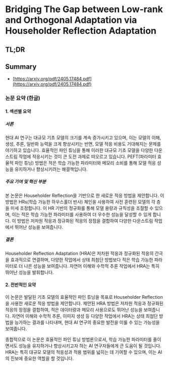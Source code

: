 # Bridging The Gap between Low-rank and Orthogonal Adaptation via Householder Reflection Adaptation
## TL;DR
## Summary
- [https://arxiv.org/pdf/2405.17484.pdf](https://arxiv.org/pdf/2405.17484.pdf)

### 논문 요약 (한글)

#### 1. 섹션별 요약

##### 서론
현대 AI 연구는 대규모 기초 모델의 크기를 계속 증가시키고 있으며, 이는 모델의 이해, 생성, 추론, 일반화 능력을 크게 향상시키는 반면, 모델 적응 비용도 거대해지는 문제를 야기하고 있습니다. 효율적인 파인 튜닝을 통해 이러한 대규모 기초 모델을 다양한 다운스트림 작업에 적응시키는 것이 큰 도전 과제로 떠오르고 있습니다. PEFT(파라미터 효율적 파인 튜닝) 방법은 적은 학습 가능한 파라미터와 메모리 소비를 통해 모델 적응 성능을 유지하거나 향상시키려는 해결책입니다.

##### 주요 기여 및 혁신 부분
본 논문은 Householder Reflection을 기반으로 한 새로운 적응 방법을 제안합니다. 이 방법은 HRs(학습 가능한 하우스홀더 반사) 체인을 사용하여 사전 훈련된 모델의 각 층을 미세 조정합니다. 이 HR 기반의 정규화를 통해 모델 용량과 규칙성을 조절할 수 있으며, 이는 적은 학습 가능한 파라미터를 사용하여 더 우수한 성능을 달성할 수 있게 합니다. 이 방법은 저차원 적응과 정규화된 적응의 장점을 결합하여 다양한 다운스트림 작업에서 뛰어난 성능을 보여줍니다.

##### 결론
Householder Reflection Adaptation (HRA)은 저차원 적응과 정규화된 적응의 간극을 효과적으로 연결하며, 다양한 작업에서 상태 최첨단 방법보다 적은 학습 가능한 파라미터로 더 나은 성능을 보여줍니다. 자연어 이해와 수학적 추론 작업에서 HRA는 특히 뛰어난 성능을 발휘합니다.

#### 2. 전반적인 요약

이 논문은 발달된 기초 모델의 효율적인 파인 튜닝을 목표로 Householder Reflection을 사용한 새로운 적응 방법을 제안합니다. 제안된 HRA 방법은 저차원 적응과 정규화된 적응의 장점을 결합하여, 적은 데이터량과 메모리 사용으로도 뛰어난 성능을 보여줍니다. 자연어 이해와 수학적 추론, 이미지 생성 등 다양한 작업에서 HRA는 상태 최첨단 방법을 능가하는 결과를 나타내며, 현대 AI 연구의 중요한 발전을 이룰 수 있는 가능성을 보여줍니다. 

종합적으로 이 논문은 효율적인 파인 튜닝 방법론으로서, 학습 가능한 파라미터를 줄이면서도 성능을 유지하거나 향상시키고자 하는 AI 연구자들에게 큰 도움이 될 것입니다. HRA는 특히 대규모 모델의 적응성과 적용 범위를 넓히는 데 기여할 수 있으며, 이는 AI의 진보에 중요한 역할을 할 것입니다.